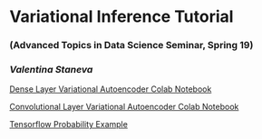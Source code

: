 # Variational Inference Tutorial 
### (Advanced Topics in Data Science Seminar, Spring 19)
### *Valentina Staneva*

[Dense Layer Variational Autoencoder Colab Notebook](https://colab.research.google.com/drive/1iRjz5_jvAWqtP4tDvRnxrKn-ZW8968yp)

[Convolutional Layer Variational Autoencoder Colab Notebook](https://colab.research.google.com/drive/1T7zHsrwBn5gonoXYUTyQYRPKbJ62mO8k)

[Tensorflow Probability Example](https://github.com/tensorflow/probability/blob/master/tensorflow_probability/examples/jupyter_notebooks/Probabilistic_Layers_VAE.ipynb)
